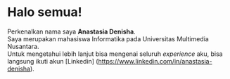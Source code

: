 # Halo semua!

Perkenalkan nama saya **Anastasia Denisha**.\
Saya merupakan mahasiswa Informatika pada Universitas Multimedia Nusantara.\
Untuk mengetahui lebih lanjut bisa mengenai seluruh *experience* aku, bisa langsung ikuti akun [Linkedin] (https://www.linkedin.com/in/anastasia-denisha).

<!--
**anasden26/anasden26** is a ✨ _special_ ✨ repository because its `README.md` (this file) appears on your GitHub profile.

Here are some ideas to get you started:

- 🔭 I’m currently working on ...
- 🌱 I’m currently learning ...
- 👯 I’m looking to collaborate on ...
- 🤔 I’m looking for help with ...
- 💬 Ask me about ...
- 📫 How to reach me: ...
- 😄 Pronouns: ...
- ⚡ Fun fact: ...
-->
